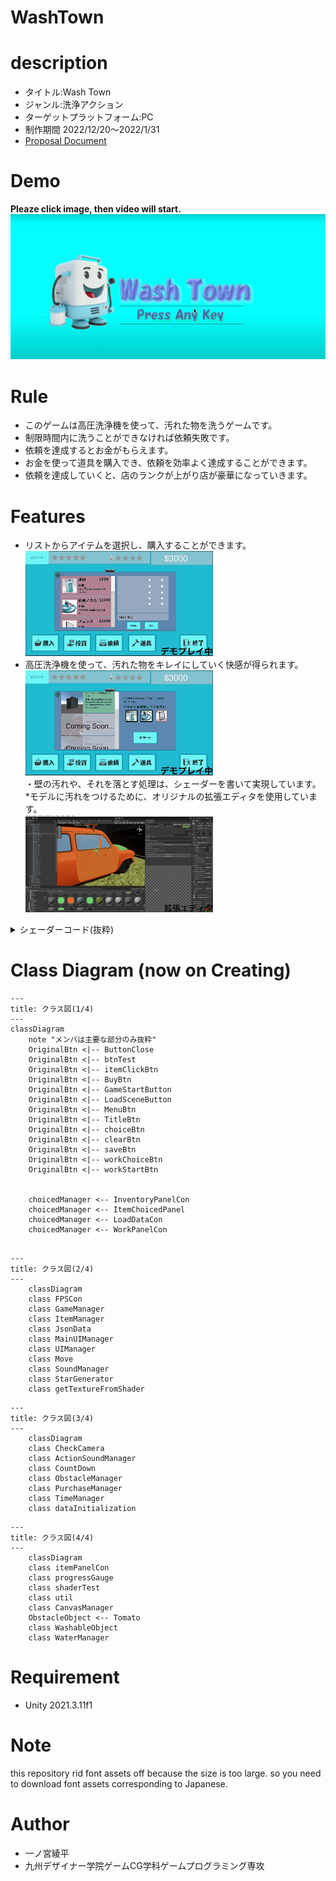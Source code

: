 # WashTown

# description 
* タイトル:Wash Town
* ジャンル:洗浄アクション
* ターゲットプラットフォーム:PC
* 制作期間 2022/12/20〜2022/1/31
* [Proposal Document](./demoImage/WashTown_ProposalDocument.pdf)


# Demo
**Pleaze click image, then video will start.**
[!['altテキスト'](./demoImage/washtownImage.png)](https://www.youtube.com/watch?v=d9GrC7sAbiU)

# Rule
* このゲームは高圧洗浄機を使って、汚れた物を洗うゲームです。<br>
* 制限時間内に洗うことができなければ依頼失敗です。<br>
* 依頼を達成するとお金がもらえます。<br>
* お金を使って道具を購入でき、依頼を効率よく達成することができます。<br>
* 依頼を達成していくと、店のランクが上がり店が豪華になっていきます。<br>

# Features
* リストからアイテムを選択し、購入することができます。<br>
![アイテム購入画面ののデモ画像](./demoImage/itemPurchaseDemo.gif "アイテム購入画面のデモ画像")<br>
* 高圧洗浄機を使って、汚れた物をキレイにしていく快感が得られます。<br>
![洗浄画面のデモ画像](./demoImage/demoWash.gif  "洗浄画面のデモ")<br>
・壁の汚れや、それを落とす処理は、シェーダーを書いて実現しています。
*モデルに汚れをつけるために、オリジナルの拡張エディタを使用しています。<br>
![カスタムエディタのデモ画像](./demoImage/customEditor.gif  "カスタムエディタ")<br>

<details>
<summary>シェーダーコード(抜粋)</summary>

# 会話システム(作成中)

Indie Wafflus氏の動画を参考に会話の流れをノードベースで作成するエディタを作成中...
https://www.youtube.com/playlist?list=PL0yxB6cCkoWK38XT4stSztcLueJ_kTx5f
![会話画面のイメージ画像](./demoImage/dialogue.gif  "カスタムエディタ")<br>

```
Shader "Custom/dirtyTexture"
{
    Properties{
       _MainTex("MainTex", 2D) = "white"
       [HideInInspector]
       _Blush("Blush", 2D) = "white"
       [HideInInspector]
       _BlushScale("BlushScale", FLOAT) = 0.1
       [HideInInspector]
       _BlushColor("BlushColor", VECTOR) = (0,0,0,1)
       [HideInInspector]
       _PaintUV("Hit UV Position", VECTOR) = (0,0,0,0)
    }
        SubShader{
            CGINCLUDE
                struct app_data {
                    float4 vertex:POSITION;
                    float4 uv:TEXCOORD0;
                };
                struct v2f {
                    float4 screen:SV_POSITION;
                    float4 uv:TEXCOORD0;
                };
                sampler2D _MainTex;
                sampler2D _Blush;
                float4 _PaintUV;
                float _BlushScale;
                float4 _BlushColor;
            ENDCG

            Pass{
                CGPROGRAM
    #pragma vertex vert
    #pragma fragment frag
                v2f vert(app_data i) {
                    v2f o;
                    o.screen = UnityObjectToClipPos(i.vertex);
                    o.uv = i.uv;
                    return o;
                }
                float4 frag(v2f i) : SV_TARGET {
                    float h = _BlushScale;
                    if (_PaintUV.x - h < i.uv.x && i.uv.x < _PaintUV.x + h &&
                            _PaintUV.y - h < i.uv.y && i.uv.y < _PaintUV.y + h) {
                        float4 col = tex2D(_Blush, (_PaintUV.xy - i.uv) / h * 0.5 + 0.5);
                        if (col.a!= 0)
                            return _BlushColor;
                    }
                    return tex2D(_MainTex, i.uv);
                }
                ENDCG
            }
       }
}
```

</details>

# Class Diagram (now on Creating)
```mermaid
---
title: クラス図(1/4)
---
classDiagram
    note "メンバは主要な部分のみ抜粋"
    OriginalBtn <|-- ButtonClose
    OriginalBtn <|-- btnTest
    OriginalBtn <|-- itemClickBtn
    OriginalBtn <|-- BuyBtn
    OriginalBtn <|-- GameStartButton
    OriginalBtn <|-- LoadSceneButton
    OriginalBtn <|-- MenuBtn
    OriginalBtn <|-- TitleBtn
    OriginalBtn <|-- choiceBtn
    OriginalBtn <|-- clearBtn
    OriginalBtn <|-- saveBtn
    OriginalBtn <|-- workChoiceBtn
    OriginalBtn <|-- workStartBtn
  
    
    choicedManager <-- InventoryPanelCon
    choicedManager <-- ItemChoicedPanel
    choicedManager <-- LoadDataCon
    choicedManager <-- WorkPanelCon
    
```
   
```mermaid
---
title: クラス図(2/4)
---
    classDiagram
    class FPSCon
    class GameManager
    class ItemManager
    class JsonData
    class MainUIManager
    class UIManager
    class Move
    class SoundManager
    class StarGenerator
    class getTextureFromShader
```

```mermaid
---
title: クラス図(3/4)
---
    classDiagram
    class CheckCamera
    class ActionSoundManager
    class CountDown
    class ObstacleManager
    class PurchaseManager
    class TimeManager
    class dataInitialization
```


```mermaid
---
title: クラス図(4/4)
---
    classDiagram
    class itemPanelCon
    class progressGauge
    class shaderTest
    class util
    class CanvasManager
    ObstacleObject <-- Tomato
    class WashableObject
    class WaterManager
```
    
# Requirement
* Unity 2021.3.11f1

# Note
this repository rid font assets off because the size is too large.
so you need to download font assets corresponding to Japanese.

# Author
* 一ノ宮綾平
* 九州デザイナー学院ゲームCG学科ゲームプログラミング専攻
